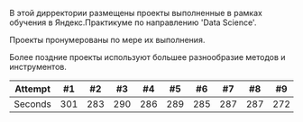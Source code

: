 В этой дирректории размещены проекты выполненные в рамках обучения в Яндекс.Практикуме по направлению 'Data Science'.

Проекты пронумерованы по мере их выполнения.

Более поздние проекты используют большее разнообразие методов и инструментов.


Attempt | #1 | #2 | #3 | #4 | #5 | #6 | #7 | #8 | #9 | #10 | #11
--- | --- | --- | --- |--- |--- |--- |--- |--- |--- |--- |---
Seconds | 301 | 283 | 290 | 286 | 289 | 285 | 287 | 287 | 272 | 276 | 269
